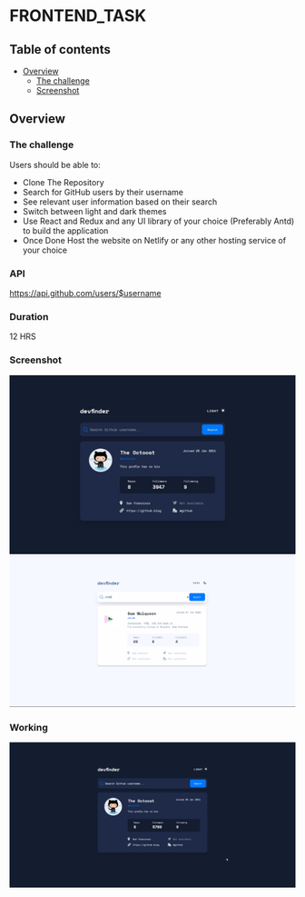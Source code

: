 # FRONTEND_TASK

## Table of contents

- [Overview](#overview)
  - [The challenge](#the-challenge)
  - [Screenshot](#screenshot)

## Overview


### The challenge

Users should be able to:
- Clone The Repository
- Search for GitHub users by their username
- See relevant user information based on their search
- Switch between light and dark themes
- Use React and Redux and any UI library of your choice (Preferably Antd) to build the application 
- Once Done Host the website on Netlify or any other hosting service of your choice

### API
https://api.github.com/users/$username

### Duration
12 HRS

### Screenshot

![](./screenshot.jpg)
![](./screenshot1.png)


### Working
![](./working.gif)
